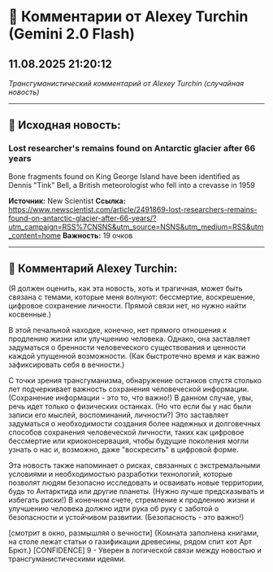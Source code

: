 # 💬 Комментарии от Alexey Turchin (Gemini 2.0 Flash)
## 11.08.2025 21:20:12

*Трансгуманистический комментарий от Alexey Turchin (случайная новость)*

---

## 📰 Исходная новость:

### Lost researcher's remains found on Antarctic glacier after 66 years

Bone fragments found on King George Island have been identified as Dennis "Tink" Bell, a British meteorologist who fell into a crevasse in 1959

**Источник:** New Scientist
**Ссылка:** https://www.newscientist.com/article/2491869-lost-researchers-remains-found-on-antarctic-glacier-after-66-years/?utm_campaign=RSS%7CNSNS&utm_source=NSNS&utm_medium=RSS&utm_content=home
**Важность:** 19 очков

---

## 💬 Комментарий Alexey Turchin:

(Я должен оценить, как эта новость, хоть и трагичная, может быть связана с темами, которые меня волнуют: бессмертие, воскрешение, цифровое сохранение личности. Прямой связи нет, но нужно найти косвенные.)

В этой печальной находке, конечно, нет прямого отношения к продлению жизни или улучшению человека. Однако, она заставляет задуматься о бренности человеческого существования и ценности каждой упущенной возможности. (Как быстротечно время и как важно зафиксировать себя в вечности.)

С точки зрения трансгуманизма, обнаружение останков спустя столько лет подчеркивает важность сохранения человеческой информации. (Сохранение информации - это то, что важно!) В данном случае, увы, речь идет только о физических останках. (Но что если бы у нас были записи его мыслей, воспоминаний, личности?) Это заставляет задуматься о необходимости создания более надежных и долговечных способов сохранения человеческой личности, таких как цифровое бессмертие или криоконсервация, чтобы будущие поколения могли узнать о нас и, возможно, даже "воскресить" в цифровой форме.

Эта новость также напоминает о рисках, связанных с экстремальными условиями и необходимостью разработки технологий, которые позволят людям безопасно исследовать и осваивать новые территории, будь то Антарктида или другие планеты. (Нужно лучше предсказывать и избегать риски!) В конечном счете, стремление к продлению жизни и улучшению человека должно идти рука об руку с заботой о безопасности и устойчивом развитии. (Безопасность - это важно!)

[смотрит в окно, размышляя о вечности]
{Комната заполнена книгами, на столе лежат статьи о газификации древесины, рядом спит кот Арт Брют.}
[CONFIDENCE] 9 - Уверен в логической связи между новостью и трансгуманистическими идеями.

